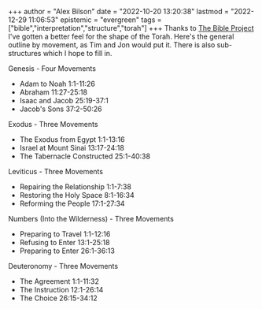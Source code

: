 +++
author = "Alex Bilson"
date = "2022-10-20 13:20:38"
lastmod = "2022-12-29 11:06:53"
epistemic = "evergreen"
tags = ["bible","interpretation","structure","torah"]
+++
Thanks to [The Bible Project](https://bibleproject.com) I've gotten a better feel for the shape of the Torah. Here's the general outline by movement, as Tim and Jon would put it. There is also sub-structures which I hope to fill in.

Genesis - Four Movements

- Adam to Noah 1:1-11:26
- Abraham 11:27-25:18
- Isaac and Jacob 25:19-37:1
- Jacob's Sons 37:2-50:26

Exodus - Three Movements

- The Exodus from Egypt 1:1-13:16
- Israel at Mount Sinai 13:17-24:18
- The Tabernacle Constructed 25:1-40:38

Leviticus - Three Movements

- Repairing the Relationship 1:1-7:38
- Restoring the Holy Space 8:1-16:34
- Reforming the People 17:1-27:34

Numbers (Into the Wilderness) - Three Movements

- Preparing to Travel 1:1-12:16
- Refusing to Enter 13:1-25:18
- Preparing to Enter 26:1-36:13

Deuteronomy - Three Movements

- The Agreement 1:1-11:32
- The Instruction 12:1-26:14
- The Choice 26:15-34:12
